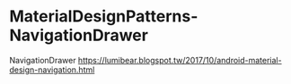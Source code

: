 # MaterialDesignPatterns-NavigationDrawer
NavigationDrawer
https://lumibear.blogspot.tw/2017/10/android-material-design-navigation.html
